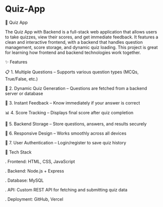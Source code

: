 # Quiz-App


🧠 Quiz App 

The Quiz App with Backend is a full-stack web application that allows users to take quizzes, view their scores, and get immediate feedback. It features a clean and interactive frontend, with a backend that handles question management, score storage, and dynamic quiz loading. This project is great for learning how frontend and backend technologies work together.

✨ Features

📋 1. Multiple Questions – Supports various question types (MCQs, True/False, etc.)

🧠 2. Dynamic Quiz Generation – Questions are fetched from a backend server or database

📝 3. Instant Feedback – Know immediately if your answer is correct

📊 4. Score Tracking – Displays final score after quiz completion

💾 5. Backend Storage – Store questions, answers, and results securely

📱 6. Responsive Design – Works smoothly across all devices

🔐 7. User Authentication – Login/register to save quiz history

🧰 Tech Stack

. Frontend: HTML, CSS, JavaScript

. Backend: Node.js + Express

. Database: MySQL

. API: Custom REST API for fetching and submitting quiz data

. Deployment: GitHub, Vercel
